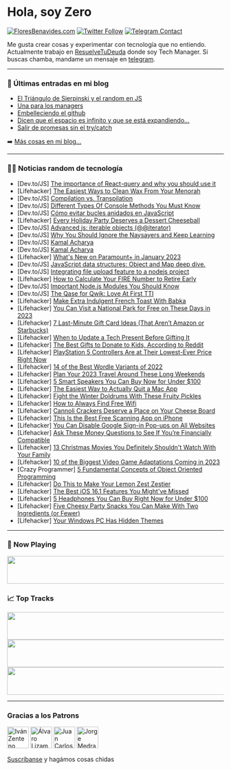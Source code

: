# Hola, soy Zero

[![FloresBenavides.com](https://img.shields.io/website?down_message=oops&label=MiBlog&style=for-the-badge&up_message=online&url=https%3A%2F%2Ffloresbenavides.com)](https://floresbenavides.com) [![Twitter Follow](https://img.shields.io/twitter/follow/ZeroDragon?color=%231DA1F2&label=Follow&logo=twitter&logoColor=ffffff&style=for-the-badge)](https://twitter.com/zerodragon) [![Telegram Contact](https://img.shields.io/badge/escr%C3%ADbeme-ZeroDragon-%2326A5E4?style=for-the-badge&logo=telegram)](https://t.me/zerodragon)

Me gusta crear cosas y experimentar con tecnología que no entiendo.
Actualmente trabajo en [ResuelveTuDeuda](http://github.com/resuelve) donde soy Tech Manager.
Si buscas chamba, mandame un mensaje en [telegram](https://t.me/zerodragon).

---

### 📕 Últimas entradas en mi blog
<!-- BLOG-POST-LIST:START -->
- [El Triángulo de Sierpinski y el random en JS](https://floresbenavides.com/el-triangulo-de-sierpinski-y-el-random-en-js/)
- [Una para los managers](https://floresbenavides.com/una-para-los-managers/)
- [Embelleciendo el github](https://floresbenavides.com/embelleciendo-el-github/)
- [Dicen que el espacio es infinito y que se está expandiendo…](https://floresbenavides.com/dicen-que-el-espacio-es-infinito-y-que-se-esta-expandiendo/)
- [Salir de promesas sin el try/catch](https://floresbenavides.com/salir-de-promesas-sin-el-try-catch/)
<!-- BLOG-POST-LIST:END -->

➡️ [Más cosas en mi blog...](https://floresbenavides.com)

---

### 👨‍💻 Noticias random de tecnología
<!-- TECH-POSTS:START -->
- [Dev.to/JS] [The importance of React-query and why you should use it](https://dev.to/arafat4693/the-importance-of-react-query-and-why-you-should-use-it-1n1o)
- [Lifehacker] [The Easiest Ways to Clean Wax From Your Menorah](https://lifehacker.com/the-easiest-ways-to-clean-wax-from-your-menorah-1849916801)
- [Dev.to/JS] [Compilation vs. Transpilation](https://dev.to/tupe12334/compilation-vs-transpilation-4917)
- [Dev.to/JS] [Different Types Of Console Methods You Must Know](https://dev.to/shivamblog/different-types-of-console-methods-you-must-know-53mm)
- [Dev.to/JS] [Cómo evitar bucles anidados en JavaScript](https://dev.to/asjordi/como-evitar-bucles-anidados-en-javascript-50b7)
- [Lifehacker] [Every Holiday Party Deserves a Dessert Cheeseball](https://lifehacker.com/every-holiday-party-deserves-a-dessert-cheeseball-1849916116)
- [Dev.to/JS] [Advanced js: iterable objects &lpar;@@iterator&rpar;](https://dev.to/manuartero/advanced-js-iterable-objects-iterator-fj4)
- [Dev.to/JS] [Why You Should Ignore the Naysayers and Keep Learning](https://dev.to/as00r/why-you-should-ignore-the-naysayers-and-keep-learning-54bb)
- [Dev.to/JS] [Kamal Acharya](https://dev.to/acharyak182/kamal-acharya-1pbk)
- [Dev.to/JS] [Kamal Acharya](https://dev.to/acharyak182/kamal-acharya-2dng)
- [Lifehacker] [What&#39;s New on Paramount+ in January 2023](https://lifehacker.com/whats-new-on-paramount-in-january-2023-1849917039)
- [Dev.to/JS] [JavaScript data structures: Object and Map deep dive.](https://dev.to/sfundomhlungu/javascript-data-structures-object-and-map-deep-dive-mm8)
- [Dev.to/JS] [Integrating file upload feature to a nodejs project](https://dev.to/kumarkalyan/integrating-file-upload-feature-to-a-nodejs-project-o83)
- [Lifehacker] [How to Calculate Your FIRE Number to Retire Early](https://lifehacker.com/how-to-calculate-your-fire-number-to-retire-early-1849916204)
- [Dev.to/JS] [Important Node.js Modules You Should Know](https://dev.to/mariamadeyemi/important-nodejs-modules-you-should-know-2knm)
- [Dev.to/JS] [The Qase for Qwik: Love At First TTI](https://dev.to/builderio/the-qase-for-qwik-love-at-first-tti-3ef6)
- [Lifehacker] [Make Extra Indulgent French Toast With Babka](https://lifehacker.com/make-extra-indulgent-french-toast-with-babka-1849915628)
- [Lifehacker] [You Can Visit a National Park for Free on These Days in 2023](https://lifehacker.com/you-can-visit-a-national-park-for-free-on-these-days-in-1849916124)
- [Lifehacker] [7 Last-Minute Gift Card Ideas &lpar;That Aren’t Amazon or Starbucks&rpar;](https://lifehacker.com/7-last-minute-gift-card-ideas-that-aren-t-amazon-or-st-1849916244)
- [Lifehacker] [When to Update a Tech Present Before Gifting It](https://lifehacker.com/when-to-update-a-tech-present-before-gifting-it-1849915760)
- [Lifehacker] [The Best Gifts to Donate to Kids, According to Reddit](https://lifehacker.com/the-best-gifts-to-donate-to-kids-according-to-reddit-1849915324)
- [Lifehacker] [PlayStation 5 Controllers Are at Their Lowest-Ever Price Right Now](https://lifehacker.com/playstation-5-controllers-are-at-their-lowest-ever-pric-1849915503)
- [Lifehacker] [14 of the Best Wordle Variants of 2022](https://lifehacker.com/14-of-the-best-wordle-variants-of-2022-1849915931)
- [Lifehacker] [Plan Your 2023 Travel Around These Long Weekends](https://lifehacker.com/plan-your-2023-travel-around-these-long-weekends-1849915406)
- [Lifehacker] [5 Smart Speakers You Can Buy Now for Under $100](https://lifehacker.com/5-smart-speakers-you-can-buy-now-for-under-100-1849912921)
- [Lifehacker] [The Easiest Way to Actually Quit a Mac App](https://lifehacker.com/the-easiest-way-to-actually-quit-a-mac-app-1849913743)
- [Lifehacker] [Fight the Winter Doldrums With These Fruity Pickles](https://lifehacker.com/fight-the-winter-doldrums-with-these-fruity-pickles-1849913637)
- [Lifehacker] [How to Always Find Free Wifi](https://lifehacker.com/how-to-always-find-free-wifi-1849914769)
- [Lifehacker] [Cannoli Crackers Deserve a Place on Your Cheese Board](https://lifehacker.com/cannoli-crackers-deserve-a-place-on-your-cheese-board-1849914856)
- [Lifehacker] [This Is the Best Free Scanning App on iPhone](https://lifehacker.com/this-is-the-best-free-scanning-app-on-iphone-1849913793)
- [Lifehacker] [You Can Disable Google Sign-in Pop-ups on All Websites](https://lifehacker.com/you-can-disable-google-sign-in-pop-ups-on-all-websites-1849913714)
- [Lifehacker] [Ask These Money Questions to See If You’re Financially Compatible](https://lifehacker.com/ask-these-money-questions-to-see-if-you-re-financially-1849912470)
- [Lifehacker] [13 Christmas Movies You Definitely Shouldn&#39;t Watch With Your Family](https://lifehacker.com/13-christmas-movies-you-definitely-shouldnt-watch-with-1849909685)
- [Lifehacker] [10 of the Biggest Video Game Adaptations Coming in 2023](https://lifehacker.com/10-of-the-biggest-video-game-adaptations-coming-in-2023-1849913317)
- [Crazy Programmer] [5 Fundamental Concepts of Object Oriented Programming](https://www.thecrazyprogrammer.com/2022/12/concepts-of-object-oriented-programming.html)
- [Lifehacker] [Do This to Make Your Lemon Zest Zestier](https://lifehacker.com/do-this-to-make-your-lemon-zest-zestier-1849911296)
- [Lifehacker] [The Best iOS 16.1 Features You Might&#39;ve Missed](https://lifehacker.com/the-best-ios-16-1-features-you-mightve-missed-1849910887)
- [Lifehacker] [5 Headphones You Can Buy Right Now for Under $100](https://lifehacker.com/5-headphones-you-can-buy-right-now-for-under-100-1849910889)
- [Lifehacker] [Five Cheesy Party Snacks You Can Make With Two Ingredients &lpar;or Fewer&rpar;](https://lifehacker.com/five-cheesy-party-snacks-you-can-make-with-two-ingredie-1849910916)
- [Lifehacker] [Your Windows PC Has Hidden Themes](https://lifehacker.com/your-windows-pc-has-hidden-themes-1849911491)<!-- TECH-POSTS:END -->

---

### 🎵 Now Playing
<a href="https://spotify-now-playing-dun.vercel.app/now-playing?open"><img src="https://spotify-now-playing-dun.vercel.app/now-playing" width="540" height="64"></a>

### 📈 Top Tracks
<a href="https://spotify-now-playing-dun.vercel.app/top-tracks?i=1&open"><img src="https://spotify-now-playing-dun.vercel.app/top-tracks?i=1" width="540" height="64"></a>
<a href="https://spotify-now-playing-dun.vercel.app/top-tracks?i=2&open"><img src="https://spotify-now-playing-dun.vercel.app/top-tracks?i=2" width="540" height="64"></a>
<a href="https://spotify-now-playing-dun.vercel.app/top-tracks?i=3&open"><img src="https://spotify-now-playing-dun.vercel.app/top-tracks?i=3" width="540" height="64"></a>

---

### Gracias a los Patrons
[<img src="https://avatars.githubusercontent.com/u/243380?v=4" alt="Iván Zenteno" width="50px">](https://github.com/k001) [<img src="https://avatars.githubusercontent.com/u/19955639?v=4" alt="Álvaro Lizama" width="50px">](https://github.com/alvarolizama) [<img src="https://avatars.githubusercontent.com/u/2718753?v=4" alt="Juan Carlos Ruiz" width="50px">](https://github.com/JuanCrg90) [<img src="https://avatars.githubusercontent.com/u/37025?v=4" alt="Jorge Medrano" width="50px">](https://github.com/h1pp1e) 

[Suscríbanse](https://www.patreon.com/zerodragon) y hagámos cosas chidas
